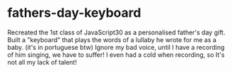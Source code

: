 # fathers-day-keyboard
Recreated the 1st class of JavaScript30 as a personalised father's day gift. Built a "keyboard" that plays the words of a lullaby he wrote for me as a baby. (it's in portuguese btw)
Ignore my bad voice, until I have a recording of him singing, we have to suffer! I even had a cold when recording, so It's not all my lack of talent!
